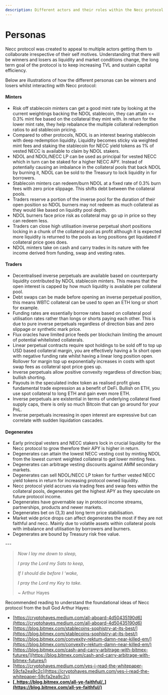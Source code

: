 ```yaml
---
description: Different actors and their roles within the Necc protocol
---
```


# Personas

Necc protocol was created to appeal to multiple actors getting them to collaborate irrespective of their self motives. Understanding that there will be winners and losers as liquidity and market conditions change, the long term goal of the protocol is to keep increasing TVL and sustain capital efficiency.

Below are illustrations of how the different personas can be winners and losers whilst interacting with Necc protocol:

#### Minters

- Risk off stablecoin minters can get a good mint rate by looking at the current weightings backing the NDOL stablecoin, they can attain <= 0.3% mint fee based on the collateral they mint with. In return for the lower mint rate, they help rebalance the multiple collateral redemption ratios to aid stablecoin pricing.
- Compared to other protocols, NDOL is an interest bearing stablecoin with deep redemption liquidity. Liquidity becomes sticky via weighted mint fees and staking the stablecoin for NECC yield tokens as 1% of vested NECC is available to claim by NDOL stakers.
- NDOL and NDOL/NECC LP can be used as principal for vested NECC which in turn can be staked for a higher NECC APY. Instead of potentially causing an imbalance in the collateral pools that back NDOL by burning it, NDOL can be sold to the Treasury to lock liquidity in for borrowers.
- Stablecoin minters can redeem/burn NDOL at a fixed rate of 0.3% burn fees with zero price slippage. This shifts debt between the collateral pools.
- Traders reserve a portion of the inverse pool for the duration of their open position so NDOL burners may not redeem as much collateral as they would like based on liquidity pool depth.
- NDOL burners face price risk as collateral may go up in price so they can redeem less.
- Traders can close high utilisation inverse perpetual short positions locking in a chunk of the collateral pool as profit although it is expected more liquidity is returned to the pools as long positions get liquidated if collateral price goes does.
- NDOL minters take on cash and carry trades in its nature with fee income derived from funding, swap and vesting rates.

#### Traders

- Decentralised inverse perpetuals are available based on counterparty liquidity contributed by NDOL stablecoin minters. This means that the open interest is capped by how much liquidity is available per collateral pool.
- Debt swaps can be made before opening an inverse perpetual position, this means WBTC collateral can be used to open an ETH long or short for example.
- Funding rates are essentially borrow rates based on collateral pool utilisation rates rather than longs or shorts paying each other. This is due to pure inverse perpetuals regardless of direction bias and zero slippage or synthetic mark price.&#x20;
- Flux oracles have limited price feeds per blockchain limiting the amount of potential whitelisted collaterals.
- Linear perpetual contracts require spot holdings to be sold off to top up USD based collateral margin, you are effectively having a 1x short open with negative funding rate whilst having a linear long position open. Rollover for margin top up exponentially increases in costs with spot swap fees as collateral spot price goes up.
- Inverse perpetuals allow positive convexity regardless of direction bias; bullish shorting.
- Payouts in the speculated index token as realised profit gives fundamental trade expression as a benefit of DeFi. Bullish on ETH, you use spot collateral to long ETH and gain even more ETH.
- Inverse perpetuals are existential in terms of underlying collateral fixed supply caps, there is only so much Bitcoin that can go around for your PnL.
- Inverse perpetuals increasing in open interest are expressive but can correlate with sudden liquidation cascades.

#### Degenerates

- Early principal vesters and NECC stakers lock in crucial liquidity for the Necc protocol to grow therefore their APY is higher in return.
- Degenerates can attain the lowest NECC vesting cost by minting NDOL from the lowest current weighted collateral to get lower minting fees.
- Degenerates can arbitrage vesting discounts against AMM secondary markets.
- Degenerates can sell NDOL/NECC LP token for further vested NECC yield tokens in return for increasing protocol owned liquidity.
- Necc protocol yield accrues via trading fees and swap fees within the collateral pools, degenerates get the highest APY as they speculate on future protocol income.
- Degenerates have governable say in protocol income streams, partnerships, products and newer markets.
- Degenerates bet on (3,3) and long term price stabilisation.
- Market wide price drops can affect degenerates the most if they are not faithful and necc. Mainly due to volatile assets within collateral pools with imbalance and utilisation by borrowers and burners.&#x20;
- Degenerates are bound by Treasury risk free value.&#x20;

\---

> _Now I lay me down to sleep,_
>
> _I pray the Lord my Sats to keep,_
>
> _If I should die before I ‘wake,_
>
> _I pray the Lord my Key to take._
>
> \~ Arthur Hayes

Recommended reading to understand the foundational ideas of Necc protocol from the bull God Arthur Hayes:

- [https://cryptohayes.medium.com/all-aboard-4d50435190d6](https://cryptohayes.medium.com/all-aboard-4d50435190d6)
- [https://blog.bitmex.com/stablecoins-sophistry-at-its-best/](https://blog.bitmex.com/stablecoins-sophistry-at-its-best/)
- [https://blog.bitmex.com/convexity-rektum-damn-near-killed-em/](https://blog.bitmex.com/convexity-rektum-damn-near-killed-em/)
- [https://blog.bitmex.com/cash-and-carry-arbitrage-with-bitmex-futures/](https://blog.bitmex.com/cash-and-carry-arbitrage-with-bitmex-futures/)
- [https://cryptohayes.medium.com/yes-i-read-the-whitepaper-59cfa2ea9c2c](https://cryptohayes.medium.com/yes-i-read-the-whitepaper-59cfa2ea9c2c)
- **[_https://blog.bitmex.com/all-ye-faithful/_](https://blog.bitmex.com/all-ye-faithful/)**
